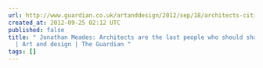 ```yaml
---
url: http://www.guardian.co.uk/artanddesign/2012/sep/18/architects-cities-jonathan-meades?mobile-redirect=false
created_at: 2012-09-25 02:12 UTC
published: false
title: " Jonathan Meades: Architects are the last people who should shape our cities
  | Art and design | The Guardian "
tags: []
---
```



